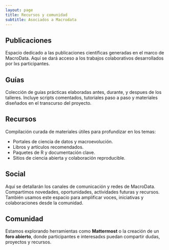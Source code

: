 ```yaml
---
layout: page
title: Recursos y comunidad
subtitle: Asociados a Macrodata
---
```


## Publicaciones

Espacio dedicado a las publicaciones científicas generadas en el marco de MacroData. Aquí se dará acceso a los trabajos colaborativos desarrollados por lxs participantes.

## Guías

Colección de guías prácticas elaboradas antes, durante, y despues de los talleres. Incluye scripts comentados, tutoriales paso a paso y materiales diseñados en el transcurso del proyecto.

## Recursos

Compilación curada de materiales útiles para profundizar en los temas:
- Portales de ciencia de datos y macroevolución.
- Libros y artículos recomendados.
- Paquetes de R y documentación clave.
- Sitios de ciencia abierta y colaboración reproducible.

## Social

Aquí se detallarán los canales de comunicación y redes de MacroData. Compartimos novedades, oportunidades, actividades futuras y recursos. También usamos este espacio para amplificar voces, iniciativas y colaboraciones desde la comunidad.

## Comunidad

Estamos explorando herramientas como **Mattermost** o la creación de un **foro abierto**, donde participantes e interesadxs puedan compartir dudas, proyectos y recursos.
